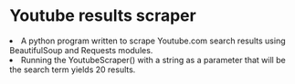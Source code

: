 # Youtube results scraper

<li>A python program written to scrape Youtube.com search results using BeautifulSoup and Requests modules.</li>
<li>Running the YoutubeScraper() with a string as a parameter that will be the search term yields 20 results.</li>
